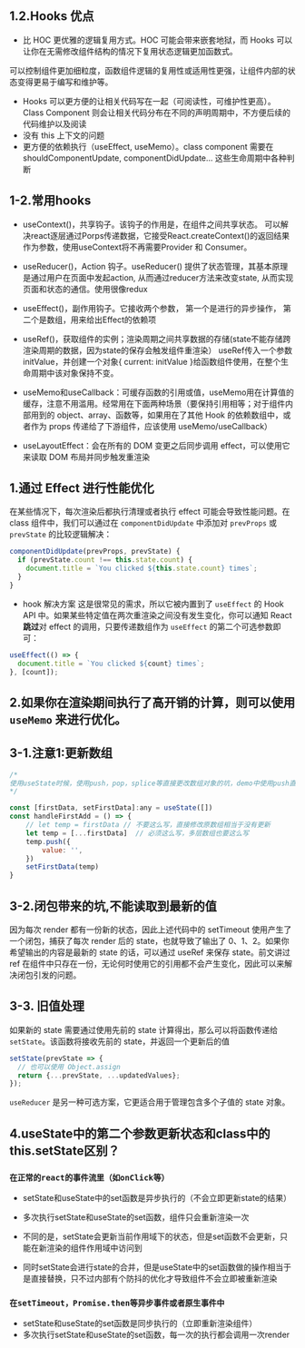 ## 1.2.Hooks 优点
* 比 HOC 更优雅的逻辑复用方式。HOC 可能会带来嵌套地狱，而 Hooks 可以让你在无需修改组件结构的情况下复用状态逻辑更加函数式。

可以控制组件更加细粒度，函数组件逻辑的复用性或适用性更强，让组件内部的状态变得更易于编写和维护等。
* Hooks 可以更方便的让相关代码写在一起（可阅读性，可维护性更高）。Class Component 则会让相关代码分布在不同的声明周期中，不方便后续的代码维护以及阅读
* 没有 this 上下文的问题
* 更方便的依赖执行（useEffect, useMemo）。class component 需要在shouldComponentUpdate, componentDidUpdate... 这些生命周期中各种判断


## 1-2.常用hooks
+ useContext()，共享钩子。该钩子的作用是，在组件之间共享状态。 可以解决react逐层通过Porps传递数据，它接受React.createContext()的返回结果作为参数，使用useContext将不再需要Provider 和 Consumer。

+ useReducer()，Action 钩子。useReducer() 提供了状态管理，其基本原理是通过用户在页面中发起action, 从而通过reducer方法来改变state, 从而实现页面和状态的通信。使用很像redux

+ useEffect()，副作用钩子。它接收两个参数， 第一个是进行的异步操作， 第二个是数组，用来给出Effect的依赖项

+ useRef()，获取组件的实例；渲染周期之间共享数据的存储(state不能存储跨渲染周期的数据，因为state的保存会触发组件重渲染）
useRef传入一个参数initValue，并创建一个对象{ current: initValue }给函数组件使用，在整个生命周期中该对象保持不变。

+ useMemo和useCallback：可缓存函数的引用或值，useMemo用在计算值的缓存，注意不用滥用。经常用在下面两种场景（要保持引用相等；对于组件内部用到的 object、array、函数等，如果用在了其他 Hook 的依赖数组中，或者作为 props 传递给了下游组件，应该使用 useMemo/useCallback）

+ useLayoutEffect：会在所有的 DOM 变更之后同步调用 effect，可以使用它来读取 DOM 布局并同步触发重渲染

## 1.通过 Effect 进行性能优化
在某些情况下，每次渲染后都执行清理或者执行 effect 可能会导致性能问题。在 class 组件中，我们可以通过在 `componentDidUpdate` 中添加对 `prevProps` 或 `prevState` 的比较逻辑解决：

```js
componentDidUpdate(prevProps, prevState) {
  if (prevState.count !== this.state.count) {
    document.title = `You clicked ${this.state.count} times`;
  }
}
```

- hook 解决方案
这是很常见的需求，所以它被内置到了 `useEffect` 的 Hook API 中。如果某些特定值在两次重渲染之间没有发生变化，你可以通知 React **跳过**对 effect 的调用，只要传递数组作为 `useEffect` 的第二个可选参数即可：
```js
useEffect(() => {
  document.title = `You clicked ${count} times`;
}, [count]);
```


## 2.如果你在渲染期间执行了高开销的计算，则可以使用 `useMemo` 来进行优化。


## 3-1.注意1:更新数组
```js
/*
使用useState时候，使用push，pop，splice等直接更改数组对象的坑，demo中使用push直接更改数组无法获取到新值，应该采用析构方式，但是在class里面不会有这个问题。(这个的原因是push，pop，splice是直接修改原数组，react会认为state并没有发生变化，无法更新)
*/

const [firstData, setFirstData]:any = useState([])
const handleFirstAdd = () => {
 	// let temp = firstData // 不要这么写，直接修改原数组相当于没有更新
    let temp = [...firstData]  // 必须这么写，多层数组也要这么写
    temp.push({
        value: '',
    })
    setFirstData(temp)
}
```

## 3-2.闭包带来的坑,不能读取到最新的值
因为每次 render 都有一份新的状态，因此上述代码中的 setTimeout 使用产生了一个闭包，捕获了每次 render 后的 state，也就导致了输出了 0、1、2。如果你希望输出的内容是最新的 state 的话，可以通过 useRef 来保存 state。前文讲过 ref 在组件中只存在一份，无论何时使用它的引用都不会产生变化，因此可以来解决闭包引发的问题。

## 3-3. 旧值处理
如果新的 state 需要通过使用先前的 state 计算得出，那么可以将函数传递给 `setState`。该函数将接收先前的 state，并返回一个更新后的值
```js
setState(prevState => {
  // 也可以使用 Object.assign
  return {...prevState, ...updatedValues};
});
```
`useReducer` 是另一种可选方案，它更适合用于管理包含多个子值的 state 对象。


## 4.useState中的第二个参数更新状态和class中的this.setState区别？

### `在正常的react的事件流里（如onClick等）`
+ setState和useState中的set函数是异步执行的（不会立即更新state的结果）
+ 多次执行setState和useState的set函数，组件只会重新渲染一次

+ 不同的是，setState会更新当前作用域下的状态，但是set函数不会更新，只能在新渲染的组件作用域中访问到
+ 同时setState会进行state的合并，但是useState中的set函数做的操作相当于是直接替换，只不过内部有个防抖的优化才导致组件不会立即被重新渲染

### `在setTimeout，Promise.then等异步事件或者原生事件中`
+ setState和useState的set函数是同步执行的（立即重新渲染组件）
+ 多次执行setState和useState的set函数，每一次的执行都会调用一次render